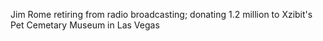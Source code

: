Jim Rome retiring from radio broadcasting; donating 1.2 million to Xzibit's Pet Cemetary Museum in Las Vegas
